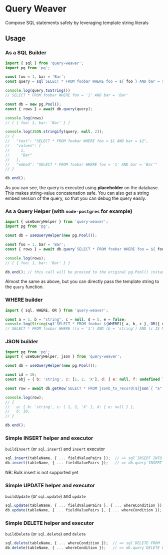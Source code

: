 # Query Weaver

Compose SQL statements safely by leveraging template string literals

## Usage

### As a SQL Builder
```js
import { sql } from 'query-weaver';
import pg from 'pg';

const foo = 1, bar = 'Bar';
const query = sql`SELECT * FROM foobar WHERE foo = ${ foo } AND bar = ${ bar }`;

console.log(query.toString())
// SELECT * FROM foobar WHERE foo = '1' AND bar = 'Bar'

const db = new pg.Pool();
const { rows } = await db.query(query);

console.log(rows)
// [ { foo: 1, bar: 'Bar' } ]

console.log(JSON.stringify(query, null, 2));
// {
//   "text": "SELECT * FROM foobar WHERE foo = $1 AND bar = $2",
//   "values": [
//     1,
//     "Bar"
//   ],
//   "embed": "SELECT * FROM foobar WHERE foo = '1' AND bar = 'Bar'"
// }

db.end();
```

As you can see, the query is executed using **placeholder** on the database. This makes string-value concatenation safe.
You can also get a string embed version of the query, so that you can debug the query easily.


### As a Query Helper (with `node-postgres` for example)
```js
import { useQueryHelper } from 'query-weaver';
import pg from 'pg';

const db = useQueryHelper(new pg.Pool());

const foo = 1, bar = 'Bar';
const { rows } = await db.query`SELECT * FROM foobar WHERE foo = ${ foo } AND bar = ${ bar }`;

console.log(rows);
// [ { foo: 1, bar: 'Bar' } ]

db.end(); // this call will be proxied to the original pg.Pool() instance
```

Almost the same as above, but you can directly pass the template string to the `query` function.


### WHERE builder
```js
import { sql, WHERE, OR } from 'query-weaver';

const a = 1, b = "string", c = null, d = 5, e = false;
console.log(String(sql`SELECT * FROM foobar ${WHERE({ a, b, c }, OR({ d, e }))}`));
// SELECT * FROM foobar WHERE ((a = '1') AND (b = 'string') AND (c IS NULL) AND (((d = '5') OR (e = false))))
```


### JSON builder
```js
import pg from 'pg';
import { useQueryHelper, json } from 'query-weaver';

const db = useQueryHelper(new pg.Pool());

const id = 10;
const obj = { b: 'string', c: [1, 2, 'X'], d: { e: null, f: undefined } }

const row = await db.getRow`SELECT * FROM jsonb_to_record(${json`{ "a": ${ obj }, "b": ${id} }`}) AS (a jsonb, b int);`

console.log(row);
// {
//   a: { b: 'string', c: [ 1, 2, 'X' ], d: { e: null } },
//   b: 10,
// }

db.end();
```

### Simple INSERT helper and executor
`buildInsert` (or `sql.insert`) and `insert` executor

```js
sql.insert(tableName, { ... fieldValuePairs });  // => sql`INSERT INTO ...`
db.insert(tableName, { ... fieldValuePairs });   // => db.query`INSERT INTO ...`
```

NB: Bulk insert is not supported yet

### Simple UPDATE helper and executor
`buildUpdate` (or `sql.update`) and `update`
```js
sql.update(tableName, { ... fieldValuePairs }, { ... whereCondition });  // => sql`UPDATE ...`
db.update(tableName, { ... fieldValuePairs }, { ... whereCondition });   // => db.query`UPDATE ...`
```

### Simple DELETE helper and executor
`buildDelete` (or `sql.delete`) and `delete`
```js
sql.delete(tableName, { ... whereCondition });  // => sql`DELETE FROM ...`
db.delete(tableName, { ... whereCondition });   // => db.query`DELETE FROM ...`
```
